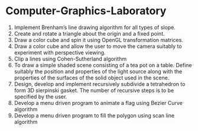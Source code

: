 # Computer-Graphics-Laboratory

1. Implement Brenham’s line drawing algorithm for all types of slope. 
2. Create and rotate a triangle about the origin and a fixed point.
3. Draw a color cube and spin it using OpenGL transformation matrices.
4. Draw a color cube and allow the user to move the camera suitably to experiment with perspective viewing. 
5. Clip a lines using Cohen-Sutherland algorithm
6. To draw a simple shaded scene consisting of a tea pot on a table. Define suitably the position and properties of the light source along with the properties of the surfaces of the solid object used in the scene. 
7. Design, develop and implement recursively subdivide a tetrahedron to form 3D sierpinski gasket. The number of recursive steps is to be specified by the user.
8. Develop a menu driven program to animate a flag using Bezier Curve algorithm
9. Develop a menu driven program to fill the polygon using scan line algorithm 
